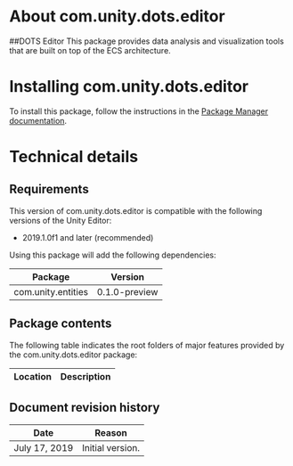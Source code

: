 # About com.unity.dots.editor
##DOTS Editor
This package provides data analysis and visualization tools that are built on top of the ECS architecture.

# Installing com.unity.dots.editor
To install this package, follow the instructions in the [Package Manager documentation](https://docs.unity3d.com/Packages/com.unity.package-manager-ui@latest/index.html). 

# Technical details
## Requirements
This version of com.unity.dots.editor is compatible with the following versions of the Unity Editor:
* 2019.1.0f1 and later (recommended)

Using this package will add the following dependencies:

|Package|Version|
|---|---|
| com.unity.entities| 0.1.0-preview|

## Package contents
The following table indicates the root folders of major features provided by the com.unity.dots.editor package:

|Location|Description|
|---|---|

## Document revision history

|Date|Reason|
|---|---|
|July 17, 2019|Initial version.|
